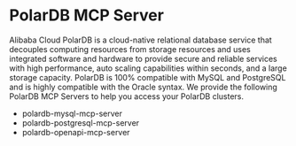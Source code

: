 PolarDB  MCP Server
=======================
Alibaba Cloud PolarDB is a cloud-native relational database service that decouples computing resources from storage resources and uses integrated software and hardware to provide secure and reliable services with high performance, auto scaling capabilities within seconds, and a large storage capacity. PolarDB is 100% compatible with MySQL and PostgreSQL and is highly compatible with the Oracle syntax. We provide the following PolarDB MCP Servers to help you access your PolarDB clusters.
* polardb-mysql-mcp-server
* polardb-postgresql-mcp-server
* polardb-openapi-mcp-server